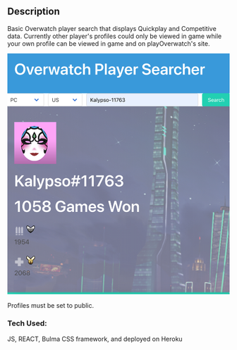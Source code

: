 ## Description

Basic Overwatch player search that displays Quickplay and Competitive data. Currently other player's profiles could only be viewed in game while your own profile can be viewed in game and on playOverwatch's site.

![app screenshot](https://github.com/kj2386/ow-app/blob/master/src/images/app-screenshot.png)

Profiles must be set to public.

### Tech Used:

JS, REACT, Bulma CSS framework, and deployed on Heroku
